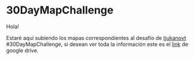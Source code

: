 # 30DayMapChallenge

Hola!

Estaré aquí subiendo los mapas correspondientes al desafío de [tjukanovt](https://github.com/tjukanovt/30DayMapChallenge) #30DayMapChallenge, si desean ver toda la información este es el [link](https://drive.google.com/drive/folders/1ECTE8wcxsj2rFyp0f8pB7K5HojM3LL0p?usp=sharing) de google drive.
